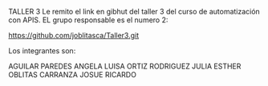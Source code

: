 TALLER 3
Le remito el link en gibhut del taller 3 del curso de automatización con APIS. EL grupo responsable es el numero 2:

https://github.com/joblitasca/Taller3.git

Los integrantes son:

AGUILAR PAREDES ANGELA LUISA
ORTIZ RODRIGUEZ JULIA ESTHER
OBLITAS CARRANZA  JOSUE RICARDO
